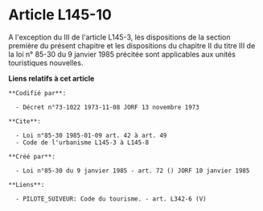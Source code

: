 # Article L145-10

A l'exception du III de l'article L145-3, les dispositions de la section première du présent chapitre et les dispositions du
chapitre II du titre III de la loi n° 85-30 du 9 janvier 1985 précitée sont applicables aux unités touristiques nouvelles.

**Liens relatifs à cet article**

	**Codifié par**:

	  - Décret n°73-1022 1973-11-08 JORF 13 novembre 1973

	**Cite**:

	  - Loi n°85-30 1985-01-09 art. 42 à art. 49
	  - Code de l'urbanisme L145-3 à L145-8

	**Créé par**:

	  - Loi n°85-30 du 9 janvier 1985 - art. 72 () JORF 10 janvier 1985

	**Liens**:

	  - PILOTE_SUIVEUR: Code du tourisme. - art. L342-6 (V)
